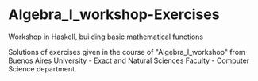 # Algebra_I_workshop-Exercises
Workshop in Haskell, building basic mathematical functions

Solutions of exercises given in the course of "Algebra_I_workshop" from Buenos Aires University - 
Exact and Natural Sciences Faculty - Computer Science department.

